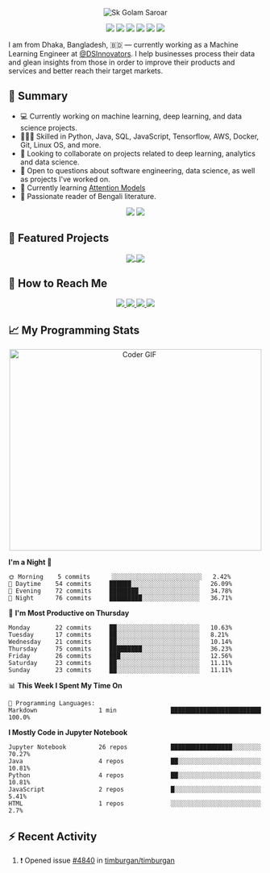 <p align="center">
 <img src="https://raw.githubusercontent.com/golamSaroar/golamsaroar/master/_cover.png" alt="Sk Golam Saroar">
</p>

<p align="center">
 <img src="https://badges.pufler.dev/visits/golamsaroar/django-blog">
 <img src="https://badges.pufler.dev/years/golamsaroar">
 <img src="https://badges.pufler.dev/repos/golamsaroar">
 <img src="https://badges.pufler.dev/gists/golamsaroar">
 <img src="https://badges.pufler.dev/updated/golamsaroar/django-blog">
 <img src="https://badges.pufler.dev/commits/monthly/golamsaroar">
</p>

I am from Dhaka, Bangladesh, 🇧🇩 — currently working as a Machine Learning Engineer at <a class="user-mention" data-hovercard-type="organization" data-hovercard-url="/orgs/DSInnovators/hovercard" href="https://github.com/DSInnovators">@DSInnovators</a>. I help businesses process their data and glean insights from those in order to improve their products and services and better reach their target markets.

## 🌯 Summary
- 💻 Currently working on machine learning, deep learning, and data science projects.
- 👨🏼‍💻 Skilled in Python, Java, SQL, JavaScript, Tensorflow, AWS, Docker, Git, Linux OS, and more.
- 👀 Looking to collaborate on projects related to deep learning, analytics and data science.
- 💬 Open to questions about software engineering, data science, as well as projects I've worked on.
- 🌱 Currently learning [Attention Models](https://www.coursera.org/learn/attention-models-in-nlp)
- 📖 Passionate reader of Bengali literature.

<p align = "center">
  <img src="https://github-readme-stats.vercel.app/api?username=golamsaroar&count_private=true&show_icons=true&theme=graywhite&line_height=27&hide_border=true">
  <img src="https://github-readme-stats.vercel.app/api/top-langs/?username=golamsaroar&hide=jupyter%20notebook,html&theme=graywhite&hide_border=true">
</p>

## 🔖 Featured Projects
<p align="center">
  <a href="https://github.com/golamSaroar/facial-expression-detection">
   <img align="center" src="https://github-readme-stats.vercel.app/api/pin/?username=golamsaroar&repo=facial-expression-detection&theme=graywhite" />
  </a>
  <a href="https://github.com/golamSaroar/python-interactive-dashboard">
   <img align="center" src="https://github-readme-stats.vercel.app/api/pin/?username=golamsaroar&repo=python-interactive-dashboard&theme=graywhite" />
  </a>
</p>

## 🤝 How to Reach Me
<p align="center">
 <a href="http://golamsaroar.com/">
  <img src="https://img.shields.io/badge/golamsaroar.com-%23206a5d.svg?&style=for-the-badge&logo=javascript&logoColor=white" />
 </a>
 <a href="https://www.linkedin.com/in/iamsaroar/">
  <img src="https://img.shields.io/badge/connect-%230077B5.svg?&style=for-the-badge&logo=linkedin&logoColor=white" />
 </a>
 <a href="https://join.skype.com/invite/kMn3ZnbRcdFS">
  <img src="https://img.shields.io/badge/chat-%2300AFF0.svg?&style=for-the-badge&logo=skype&logoColor=white" />
 </a>
 <a href="mailto:emailsaroar@gmail.com">
  <img src="https://img.shields.io/badge/email-%230078D4.svg?&style=for-the-badge&logo=microsoft-outlook&logoColor=white" />
 </a>
</p>

## 📈 My Programming Stats

<p align="center">
 <img src="https://media.giphy.com/media/SWoSkN6DxTszqIKEqv/giphy.gif" alt="Coder GIF" width="500" height="400">
</p>

<!--START_SECTION:waka-->
**I'm a Night 🦉** 

```text
🌞 Morning    5 commits      ░░░░░░░░░░░░░░░░░░░░░░░░░   2.42% 
🌆 Daytime    54 commits     ██████░░░░░░░░░░░░░░░░░░░   26.09% 
🌃 Evening    72 commits     ████████░░░░░░░░░░░░░░░░░   34.78% 
🌙 Night      76 commits     █████████░░░░░░░░░░░░░░░░   36.71%

```
📅 **I'm Most Productive on Thursday** 

```text
Monday       22 commits     ██░░░░░░░░░░░░░░░░░░░░░░░   10.63% 
Tuesday      17 commits     ██░░░░░░░░░░░░░░░░░░░░░░░   8.21% 
Wednesday    21 commits     ██░░░░░░░░░░░░░░░░░░░░░░░   10.14% 
Thursday     75 commits     █████████░░░░░░░░░░░░░░░░   36.23% 
Friday       26 commits     ███░░░░░░░░░░░░░░░░░░░░░░   12.56% 
Saturday     23 commits     ██░░░░░░░░░░░░░░░░░░░░░░░   11.11% 
Sunday       23 commits     ██░░░░░░░░░░░░░░░░░░░░░░░   11.11%

```


📊 **This Week I Spent My Time On** 

```text
💬 Programming Languages: 
Markdown                 1 min               █████████████████████████   100.0%

```

**I Mostly Code in Jupyter Notebook** 

```text
Jupyter Notebook         26 repos            █████████████████░░░░░░░░   70.27% 
Java                     4 repos             ██░░░░░░░░░░░░░░░░░░░░░░░   10.81% 
Python                   4 repos             ██░░░░░░░░░░░░░░░░░░░░░░░   10.81% 
JavaScript               2 repos             █░░░░░░░░░░░░░░░░░░░░░░░░   5.41% 
HTML                     1 repos             ░░░░░░░░░░░░░░░░░░░░░░░░░   2.7%

```



<!--END_SECTION:waka-->

## :zap: Recent Activity

<!--START_SECTION:activity-->
1. ❗️ Opened issue [#4840](https://github.com//timburgan/timburgan/issues/4840) in [timburgan/timburgan](https://github.com//timburgan/timburgan)
<!--END_SECTION:activity-->
